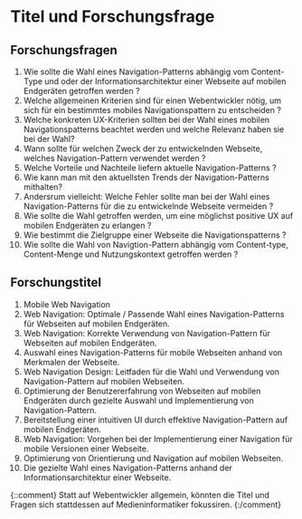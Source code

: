 # Titel und Forschungsfrage

## Forschungsfragen

1. Wie sollte die Wahl eines Navigation-Patterns abhängig vom Content-Type und oder der Informationsarchitektur einer Webseite auf mobilen Endgeräten getroffen werden ?
2. Welche allgemeinen Kriterien sind für einen Webentwickler nötig, um sich für ein bestimmtes mobiles Navigationspattern zu entscheiden ?
3. Welche konkreten UX-Kriterien sollten bei der Wahl eines mobilen Navigationspatterns beachtet werden und welche Relevanz haben sie bei der Wahl?
4. Wann sollte für welchen Zweck der zu entwickelnden Webseite, welches Navigation-Pattern verwendet werden ?
5. Welche Vorteile und Nachteile liefern aktuelle Navigation-Patterns ?
6. Wie kann man mit den aktuellsten Trends der Navigation-Patterns mithalten?
7. Andersrum vielleicht: Welche Fehler sollte man bei der Wahl eines Navigation-Patterns für die zu entwickelnde Webseite vermeiden ?
8. Wie sollte die Wahl getroffen werden, um eine möglichst positive UX auf mobilen Endgeräten zu erlangen ?
9. Wie bestimmt die Zielgruppe einer Webseite die Navigationspatterns ?
10. Wie sollte die Wahl von Navigtion-Pattern abhängig vom Content-type, Content-Menge und Nutzungskontext getroffen werden ?

## Forschungstitel

1. Mobile Web Navigation
2. Web Navigation: Optimale / Passende Wahl eines Navigation-Patterns für Webseiten auf mobilen Endgeräten.
3. Web Navigation: Korrekte Verwendung von Navigation-Pattern für Webseiten auf mobilen Endgeräten.
4. Auswahl eines Navigation-Patterns für mobile Webseiten anhand von Merkmalen der Webseite.
5. Web Navigation Design: Leitfaden für die Wahl und Verwendung von Navigation-Pattern auf mobilen Webseiten.
6. Optimierung der Benutzererfahrung von Webseiten auf mobilen Endgeräten durch gezielte Auswahl
und Implementierung von Navigation-Pattern.
7. Bereitstellung einer intuitiven UI durch effektive Navigation-Pattern auf mobilen Endgeräten.
8. Web Navigation: Vorgehen bei der Implementierung einer Navigation für mobile Versionen einer Webseite.
9. Optimierung von Orientierung und Navigation auf mobilen Webseiten.
10. Die gezielte Wahl eines Navigation-Patterns anhand der Informationsarchitektur einer Webseite.

{::comment} Statt auf Webentwickler allgemein, könnten die Titel und Fragen sich stattdessen auf Medieninformatiker fokussiren. {:/comment}
